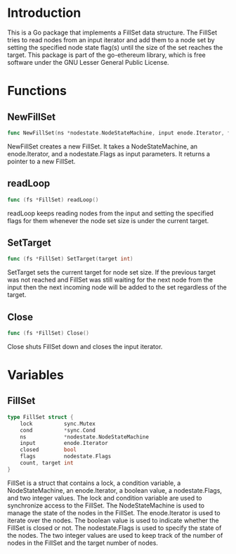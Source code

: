 # Introduction

This is a Go package that implements a FillSet data structure. The FillSet tries to read nodes from an input iterator and add them to a node set by setting the specified node state flag(s) until the size of the set reaches the target. This package is part of the go-ethereum library, which is free software under the GNU Lesser General Public License.

# Functions

## NewFillSet

```go
func NewFillSet(ns *nodestate.NodeStateMachine, input enode.Iterator, flags nodestate.Flags) *FillSet
```

NewFillSet creates a new FillSet. It takes a NodeStateMachine, an enode.Iterator, and a nodestate.Flags as input parameters. It returns a pointer to a new FillSet.

## readLoop

```go
func (fs *FillSet) readLoop()
```

readLoop keeps reading nodes from the input and setting the specified flags for them whenever the node set size is under the current target.

## SetTarget

```go
func (fs *FillSet) SetTarget(target int)
```

SetTarget sets the current target for node set size. If the previous target was not reached and FillSet was still waiting for the next node from the input then the next incoming node will be added to the set regardless of the target.

## Close

```go
func (fs *FillSet) Close()
```

Close shuts FillSet down and closes the input iterator.

# Variables

## FillSet

```go
type FillSet struct {
	lock          sync.Mutex
	cond          *sync.Cond
	ns            *nodestate.NodeStateMachine
	input         enode.Iterator
	closed        bool
	flags         nodestate.Flags
	count, target int
}
```

FillSet is a struct that contains a lock, a condition variable, a NodeStateMachine, an enode.Iterator, a boolean value, a nodestate.Flags, and two integer values. The lock and condition variable are used to synchronize access to the FillSet. The NodeStateMachine is used to manage the state of the nodes in the FillSet. The enode.Iterator is used to iterate over the nodes. The boolean value is used to indicate whether the FillSet is closed or not. The nodestate.Flags is used to specify the state of the nodes. The two integer values are used to keep track of the number of nodes in the FillSet and the target number of nodes.